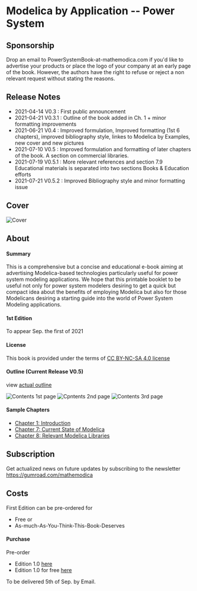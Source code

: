 # Modelica by Application -- Power System 

## Sponsorship 

Drop an email to PowerSystemBook-at-mathemodica.com if you'd like to advertise your products or place the logo of your company at an early page of the book. However, the authors have the right to refuse or reject a non relevant request without stating the reasons. 

## Release Notes 

- 2021-04-14 V0.3   : First public announcement 
- 2021-04-21 V0.3.1 : Outline of the book added in Ch. 1 + minor formatting improvements  
- 2021-06-21 V0.4   : Improved formulation, Improved formatting (1st 6 chapters), improved bibliography style, linkes to Modelica by Examples, new cover and new pictures  
- 2021-07-10 V0.5   : Improved formulation and formatting of later chapters of the book. A section on commercial libraries. 
- 2021-07-19 V0.5.1 : More relevant references and section 7.9 Educational materials is separated into two sections Books & Education efforts  
- 2021-07-21 V0.5.2 : Improved Bibliography style and minor formatting issue

## Cover

![Cover](MPSCoverActual.png)

## About 

#### Summary 

This is a comprehensive but a concise and educational e-book aiming at advertising Modelica-based technologies particularly useful for power system modeling applications. We hope that this printable booklet to be useful not only for power system modelers desiring to get a quick but compact idea about the benefits of employing Modelica but also for those Modelicans desiring a starting guide into the world of Power System Modeling applications.  

#### 1st Edition

To appear Sep. the first of 2021

#### License 

This book is provided under the terms of [CC BY-NC-SA 4.0 license](https://creativecommons.org/licenses/by-nc-sa/4.0/)

#### Outline (Current Release V0.5)

view [actual outline](https://github.com/Mathemodica/ModelicaPowerSystemBook/blob/main/ModelicaPowerSys-outline.pdf)

![Contents 1st page](https://github.com/Mathemodica/ModelicaPowerSystemBook/blob/main/ContentsIActual.png)
![Cpntents 2nd page](https://github.com/Mathemodica/ModelicaPowerSystemBook/blob/main/ContentsIIActual.png)
![Contents 3rd page](https://github.com/Mathemodica/ModelicaPowerSystemBook/blob/main/ContentsIIIActual.png)

#### Sample Chapters 

- [Chapter 1: Introduction](https://github.com/Mathemodica/ModelicaPowerSystemBook/blob/main/samples/MPS_ActualVersion_Towards1.0-Ch1.pdf)
- [Chapter 7: Current State of Modelica](https://github.com/Mathemodica/ModelicaPowerSystemBook/blob/main/samples/MPS_ActualVersion_Towards1.0-Ch7.pdf)
- [Chapter 8: Relevant Modelica Libraries](https://github.com/Mathemodica/ModelicaPowerSystemBook/blob/main/samples/MPS_ActualVersion_Towards1.0-Ch8.pdf)

## Subscription 

Get actualized news on future updates by subscribing to the newsletter https://gumroad.com/mathemodica

## Costs 

First Edition can be pre-ordered for 

* Free or 
* As-much-As-You-Think-This-Book-Deserves 

#### Purchase

Pre-order 
- Edition 1.0 [here](https://gum.co/mathemodica-powsys)
- Edition 1.0 for free [here](https://gum.co/mathemodica-powsys-free) 

To be delivered 5th of Sep. by Email.
